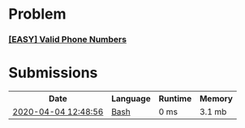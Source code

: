 <h1>Problem</h1>
<h3><a href="https://leetcode.com/problems/valid-phone-numbers/description/">[EASY] Valid Phone Numbers</a></h3>

<h1>Submissions</h1>
<table>
<tr>
<th>Date</th> <th>Language</th> <th>Runtime</th> <th>Memory</th>
</tr>
<tr>
<td> <a href="https://leetcode.com/submissions/detail/319526019/"> 2020-04-04 12:48:56 </a> </td>
<td> <a href="./0193.%20Valid%20Phone%20Numbers.sh"> Bash </a> </td>
<td> 0 ms </td>
<td> 3.1 mb </td>
</tr>
</table>